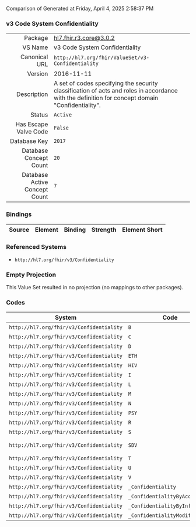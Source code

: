 Comparison of 
Generated at Friday, April 4, 2025 2:58:37 PM

### v3 Code System Confidentiality

|      |     |
| ---: | --- |
| Package | hl7.fhir.r3.core@3.0.2 |
| VS Name | v3 Code System Confidentiality |
| Canonical URL | `http://hl7.org/fhir/ValueSet/v3-Confidentiality` |
| Version | 2016-11-11 |
| Description | A set of codes specifying the security classification of acts and roles in accordance with the definition for concept domain "Confidentiality". |
| Status | `Active` |
| Has Escape Valve Code | `False` |
| Database Key | `2017` |
| Database Concept Count | `20` |
| Database Active Concept Count | `7` |
### Bindings

| Source | Element | Binding | Strength | Element Short |
| ------ | ------- | ------- | -------- | ------------- |

### Referenced Systems

* `http://hl7.org/fhir/v3/Confidentiality`
### Empty Projection

This Value Set resulted in no projection (no mappings to other packages).

### Codes

| System | Code | Display |
| ------ | ---- | ------- |
| `http://hl7.org/fhir/v3/Confidentiality` | `B` | business |
| `http://hl7.org/fhir/v3/Confidentiality` | `C` | celebrity |
| `http://hl7.org/fhir/v3/Confidentiality` | `D` | clinician |
| `http://hl7.org/fhir/v3/Confidentiality` | `ETH` | substance abuse related |
| `http://hl7.org/fhir/v3/Confidentiality` | `HIV` | HIV related |
| `http://hl7.org/fhir/v3/Confidentiality` | `I` | individual |
| `http://hl7.org/fhir/v3/Confidentiality` | `L` | low |
| `http://hl7.org/fhir/v3/Confidentiality` | `M` | moderate |
| `http://hl7.org/fhir/v3/Confidentiality` | `N` | normal |
| `http://hl7.org/fhir/v3/Confidentiality` | `PSY` | psychiatry relate |
| `http://hl7.org/fhir/v3/Confidentiality` | `R` | restricted |
| `http://hl7.org/fhir/v3/Confidentiality` | `S` | sensitive |
| `http://hl7.org/fhir/v3/Confidentiality` | `SDV` | sexual and domestic violence related |
| `http://hl7.org/fhir/v3/Confidentiality` | `T` | taboo |
| `http://hl7.org/fhir/v3/Confidentiality` | `U` | unrestricted |
| `http://hl7.org/fhir/v3/Confidentiality` | `V` | very restricted |
| `http://hl7.org/fhir/v3/Confidentiality` | `_Confidentiality` | Confidentiality |
| `http://hl7.org/fhir/v3/Confidentiality` | `_ConfidentialityByAccessKind` | ConfidentialityByAccessKind |
| `http://hl7.org/fhir/v3/Confidentiality` | `_ConfidentialityByInfoType` | ConfidentialityByInfoType |
| `http://hl7.org/fhir/v3/Confidentiality` | `_ConfidentialityModifiers` | ConfidentialityModifiers |
